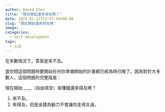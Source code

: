 ```yaml
---
author: David Chen
title: "現在開始還來得及嗎？"
date: 2023-01-31T22:57:59+08:00
slug: "現在開始還來得及嗎"
image: 
categories:
  - self-development
tags:
  - 心法
---
```

在多數情況下，答案是來不及。

當你問這個問題時要開始任何你準備開始的計畫都已經為時已晚了。因為對於大多數人，這個問題的完整版是：

現在開始 ____（自由填空）來賺錢還來得及嗎？

1. 來不及。
2. 來得及，但是金錢為動力不會讓你走得太遠。